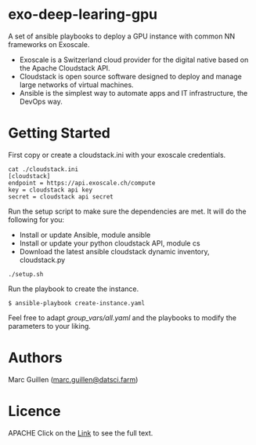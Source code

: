 exo-deep-learing-gpu
=======

A set of ansible playbooks to deploy a GPU instance with common NN frameworks on Exoscale.

- Exoscale is a Switzerland cloud provider for the digital native based on the Apache Cloudstack API.
- Cloudstack is open source software designed to deploy and manage large networks of virtual machines.
- Ansible is the simplest way to automate apps and IT infrastructure, the DevOps way.


Getting Started
=======

First copy or create a cloudstack.ini with your exoscale credentials.

```
cat ./cloudstack.ini
[cloudstack]
endpoint = https://api.exoscale.ch/compute
key = cloudstack api key
secret = cloudstack api secret
```

Run the setup script to make sure the dependencies are met.
It will do the following for you:
- Install or update Ansible, module ansible
- Install or update your python cloudstack API, module cs
- Download the latest ansible cloudstack dynamic inventory, cloudstack.py

```./setup.sh```

Run the playbook to create the instance.
```
$ ansible-playbook create-instance.yaml
```

Feel free to adapt *group_vars/all.yaml* and the playbooks to modify the parameters to your liking.


Authors
=======
Marc Guillen (marc.guillen@datsci.farm)

Licence
=======
APACHE
Click on the [Link](LICENSE) to see the full text.
